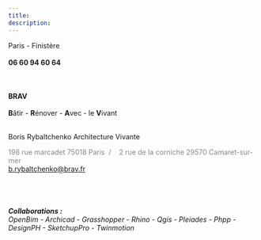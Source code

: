 ```yaml
---
title:
description:
---
```

Paris - Finistère
</br>
</br>
<b> 06 60 94 60 64 </b>
</br>
</br>
</br>
</br>
<b>BRAV</b> <br> <br><b>B</b>âtir  -  <b>R</b>énover  -  <b>A</b>vec  -  le <b>V</b>ivant<br><br>

Boris Rybaltchenko Architecture Vivante

<span style="color: rgb(135, 135, 135);" data-mce-style="color: #878787;">198 rue marcadet 75018 Paris&nbsp; /&nbsp;&nbsp;</span><span style="color: rgb(135, 135, 135);" data-mce-style="color: #878787;">&nbsp;&nbsp;2 rue de la corniche 29570 Camaret-sur-mer</span>
<span style="color: rgb(135, 135, 135);" data-mce-style="color: #878787;"></br>b.rybaltchenko@brav.fr</span>
</br>
</br>
</br>
</br>
</br>
<i><b>Collaborations : </b> </br> OpenBim - Archicad - Grasshopper - Rhino - Qgis - Pleiades - Phpp - DesignPH - SketchupPro - Twinmotion</br>
</i>
